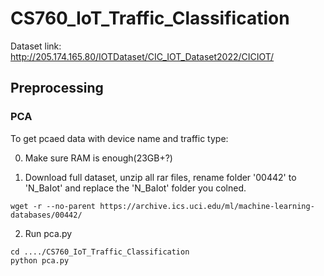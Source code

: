 # CS760_IoT_Traffic_Classification

Dataset link: http://205.174.165.80/IOTDataset/CIC_IOT_Dataset2022/CICIOT/

## Preprocessing

### PCA

To get pcaed data with device name and traffic type:

0. Make sure RAM is enough(23GB+?)

1. Download full dataset, unzip all rar files, rename folder '00442' to 'N_BaIot' and replace the 'N_BaIot' folder you colned.
```
wget -r --no-parent https://archive.ics.uci.edu/ml/machine-learning-databases/00442/
```

2. Run pca.py
```
cd ..../CS760_IoT_Traffic_Classification
python pca.py
```

